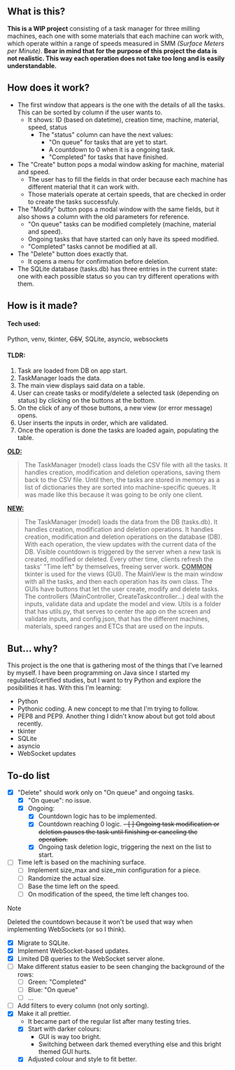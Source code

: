 ## What is this?
**This is a WIP project** consisting of a task manager for three milling machines, each one with some materials that each machine can work with, which operate within a range of speeds measured in SMM *(Surface Meters per Minute)*.
**Bear in mind that for the purpose of this project the data is not realistic. This way each operation does not take too long and is easily understandable.**



## How does it work?
- The first window that appears is the one with the details of all the tasks. This can be sorted by column if the user wants to.
  - It shows: ID (based on datetime), creation time, machine, material, speed, status
    - The "status" column can have the next values:
      - "On queue" for tasks that are yet to start.
      - A countdown to 0 when it is a ongoing task.
      - "Completed" for tasks that have finished.
- The "Create" button pops a modal window asking for machine, material and speed.
  - The user has to fill the fields in that order because each machine has different material that it can work with.
  - Those materials operate at certain speeds, that are checked in order to create the tasks successfuly.
- The "Modify" button pops a modal window with the same fields, but it also shows a column with the old parameters for reference.
  - "On queue" tasks can be modified completely (machine, material and speed).
  - Ongoing tasks that have started can only have its speed modified.
  - "Completed" tasks cannot be modified at all.
- The "Delete" button does exactly that.
  - It opens a menu for confirmation before deletion.
- The SQLite database (tasks.db) has three entries in the current state: one with each possible status so you can try different operations with them.



## How is it made?
#### Tech used:
Python, venv, tkinter, ~~CSV~~, SQLite, asyncio, websockets

#### TLDR:
 1. Task are loaded from DB on app start.
 2. TaskManager loads the data.
 3. The main view displays said data on a table.
 4. User can create tasks or modify/delete a selected task (depending on status) by clicking on the buttons at the bottom.
 5. On the click of any of those buttons, a new view (or error message) opens.
 6. User inserts the inputs in order, which are validated.
 7. Once the operation is done the tasks are loaded again, populating the table.

<ins>**OLD:**</ins>
> The TaskManager (model) class loads the CSV file with all the tasks.
It handles creation, modification and deletion operations, saving them back to the CSV file. Until then, the tasks are stored in memory as a list of dictionaries they are sorted into machine-specific queues. It was made like this because it was going to be only one client.

<ins>**NEW:**</ins>
> The TaskManager (model) loads the data from the DB (tasks.db). It handles creation, modification and deletion operations.
It handles creation, modification and deletion operations on the database (DB). With each operation, the view updates with the current data of the DB.
> Visible countdown is triggered by the server when a new task is created, modified or deleted. Every other time, clients refresh the tasks' "Time left" by themselves, freeing server work.
<ins>**COMMON**</ins>
tkinter is used for the views (GUI). The MainView is the main window with all the tasks, and then each operation has its own class. The GUIs have buttons that let the user create, modify and delete tasks.
The controllers (MainController, CreateTaskcontroller...) deal with the inputs, validate data and update the model and view.
Utils is a folder that has utils.py, that serves to center the app on the screen and validate inputs, and config.json, that has the different machines, materials, speed ranges and ETCs that are used on the inputs.



## But... why?

This project is the one that is gathering most of the things that I've learned by myself.
I have been programming on Java since I started my regulated/certified studies, but I want to try Python and explore the posibilities it has. With this I'm learning:

- Python
- Pythonic coding. A new concept to me that I'm trying to follow.
- PEP8 and PEP9. Another thing I didn't know about but got told about recently.
- tkinter
- SQLite
- asyncio
- WebSocket updates 



## To-do list

- [x] "Delete" should work only on "On queue" and ongoing tasks.
  - [x] "On queue": no issue.
  - [x] Ongoing:
    - [x] Countdown logic has to be implemented.
    - [x] Countdown reaching 0 logic.
    ~~- [ ] Ongoing task modification or deletion pauses the task until finishing or canceling the operation.~~
    - [x] Ongoing task deletion logic, triggering the next on the list to start.
- [ ] Time left is based on the machining surface.
  - [ ] Implement size_max and size_min configuration for a piece.
  - [ ] Randomize the actual size.
  - [ ] Base the time left on the speed.
  - [ ] On modification of the speed, the time left changes too.
> [!NOTE]
> Deleted the countdown because it won't be used that way when implementing WebSockets (or so I think).
- [x] Migrate to SQLite.
- [x] Implement WebSocket-based updates.
- [x] Limited DB queries to the WebSocket server alone.
- [ ] Make different status easier to be seen changing the background of the rows:
  - [ ] Green: "Completed"
  - [ ] Blue: "On queue"
  - [ ] ...
- [ ] Add filters to every column (not only sorting).
- [x] Make it all prettier.
  - It became part of the regular list after many testing tries.
  - [x] Start with darker colours:
    - GUI is way too bright.
    - Switching between dark themed everything else and this bright themed GUI hurts.
  - [x] Adjusted colour and style to fit better.
